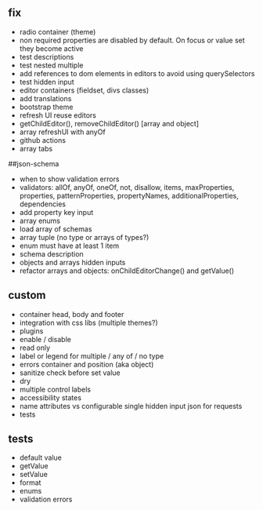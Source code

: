 ## fix

- radio container (theme)
- non required properties are disabled by default. On focus or value set they become active
- test descriptions
- test nested multiple
- add references to dom elements in editors to avoid using querySelectors 
- test hidden input
- editor containers (fieldset, divs classes)
- add translations
- bootstrap theme
- refresh UI reuse editors
- getChildEditor(), removeChildEditor() [array and object]
- array refreshUI with anyOf
- github actions
- array tabs

##json-schema
- when to show validation errors
- validators: allOf, anyOf, oneOf, not, disallow, items, maxProperties, properties, patternProperties, propertyNames, additionalProperties, dependencies 
- add property key input
- array enums
- load array of schemas
- array tuple (no type or arrays of types?)
- enum must have at least 1 item
- schema description
- objects and arrays hidden inputs
- refactor arrays and objects: onChildEditorChange() and getValue()

## custom
- container head, body and footer
- integration with css libs (multiple themes?)
- plugins
- enable / disable
- read only
- label or legend for multiple / any of / no type
- errors container and position (aka object)
- sanitize check before set value
- dry
- multiple control labels
- accessibility states
- name attributes vs configurable single hidden input json for requests
- tests

## tests

- default value
- getValue
- setValue
- format
- enums
- validation errors
